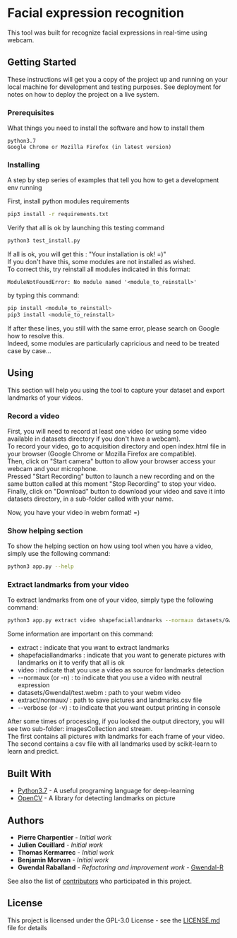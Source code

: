 # Facial expression recognition
This tool was built for recognize facial expressions in real-time using webcam.

## Getting Started

These instructions will get you a copy of the project up and running on your local machine for development and testing purposes. See deployment for notes on how to deploy the project on a live system.

### Prerequisites

What things you need to install the software and how to install them

```
python3.7
Google Chrome or Mozilla Firefox (in latest version)
```

### Installing

A step by step series of examples that tell you how to get a development env running

First, install python modules requirements
```bash
pip3 install -r requirements.txt
```

Verify that all is ok by launching this testing command
```bash
python3 test_install.py
```
If all is ok, you will get this : "Your installation is ok! =)" \
If you don't have this, some modules are not installed as wished. \
To correct this, try reinstall all modules indicated in this format:
```
ModuleNotFoundError: No module named '<module_to_reinstall>'
```
by typing this command:
```bash
pip install <module_to_reinstall>
pip3 install <module_to_reinstall>
```
If after these lines, you still with the same error, please search on Google how to resolve this. \
Indeed, some modules are particularly capricious and need to be treated case by case...

## Using

This section will help you using the tool to capture your dataset and export landmarks of your videos.

### Record a video
First, you will need to record at least one video (or using some video available in datasets directory if you don't have a webcam).\
To record your video, go to acquisition directory and open index.html file in your browser (Google Chrome or Mozilla Firefox are compatible).\
Then, click on "Start camera" button to allow your browser access your webcam and your microphone.\
Pressed "Start Recording" button to launch a new recording and on the same button called at this moment "Stop Recording" to stop your video.\
Finally, click on "Download" button to download your video and save it into datasets directory, in a sub-folder called with your name.

Now, you have your video in webm format! =)

### Show helping section
To show the helping section on how using tool when you have a video, simply use the following command:
```bash
python3 app.py --help
```

### Extract landmarks from your video
To extract landmarks from one of your video, simply type the following command:
```bash
python3 app.py extract video shapefaciallandmarks --normaux datasets/Gwendal/test.webm extract/normaux/ --verbose
```
Some information are important on this command:
* extract : indicate that you want to extract landmarks
* shapefaciallandmarks : indicate that you want to generate pictures with landmarks on it to verify that all is ok
* video : indicate that you use a video as source for landmarks detection
* --normaux (or -n) : to indicate that you use a video with neutral expression
* datasets/Gwendal/test.webm : path to your webm video
* extract/normaux/ : path to save pictures and landmarks.csv file
* --verbose (or -v) : to indicate that you want output printing in console

After some times of processing, if you looked the output directory, you will see two sub-folder: imagesCollection and stream.\
The first contains all pictures with landmarks for each frame of your video.\
The second contains a csv file with all landmarks used by scikit-learn to learn and predict. 

## Built With

* [Python3.7](https://www.python.org) - A useful programing language for deep-learning
* [OpenCV](https://opencv.org) - A library for detecting landmarks on picture

## Authors

* **Pierre Charpentier** - *Initial work*
* **Julien Couillard** - *Initial work*
* **Thomas Kermarrec** - *Initial work*
* **Benjamin Morvan** - *Initial work*
* **Gwendal Raballand** - *Refactoring and improvement work* - [Gwendal-R](https://github.com/Gwendal-R)

See also the list of [contributors](https://github.com/Gwendal-R/facial-expression-recognition/contributors) who participated in this project.

## License

This project is licensed under the GPL-3.0 License - see the [LICENSE.md](LICENSE.md) file for details